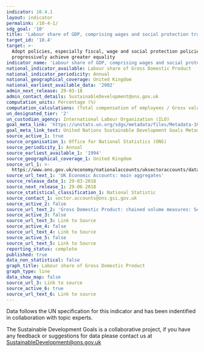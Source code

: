 ```yaml
---
indicator: 10.4.1
layout: indicator
permalink: /10-4-1/
sdg_goal: '10'
title: 'Labour share of GDP, comprising wages and social protection transfers'
target_id: '10.4'
target: >-
  Adopt policies, especially fiscal, wage and social protection policies, and
  progressively achieve greater equality
indicator_name: 'Labour share of GDP, comprising wages and social protection transfers'
national_indicator_available: Labour share of Gross Domestic Product
national_indicator_periodicity: Annual
national_geographical_coverage: United Kingdom
national_earliest_available_data: '2002'
admin_next_release: 29-03-18
admin_contact_details: SustainableDevelopment@ons.gov.uk
computation_units: Percentage (%)
computation_calculations: (Total compensation of employees / Gross value added at factor cost) * 100
un_designated_tier: '2'
un_custodian_agency: International Labour Organization (ILO)
goal_meta_link: 'https://unstats.un.org/sdgs/metadata/files/Metadata-10-04-01.pdf'
goal_meta_link_text: United Nations Sustainable Development Goals Metadata (PDF 190 KB)
source_active_1: true
source_organisation_1: Office for National Statistics (ONS)
source_periodicity_1: Annual
source_earliest_available_1: '1994'
source_geographical_coverage_1: United Kingdom
source_url_1: >-
  https://www.ons.gov.uk/economy/nationalaccounts/uksectoraccounts/datasets/unitedkingdomeconomicaccountsmainaggregates
source_url_text_1: 'UK Economic Accounts: main aggregates'
source_release_date_1: 29-03-2018
source_next_release_1: 29-06-2018
source_statistical_classification_1: National Statistic
source_contact_1: sector.accounts@ons.gsi.gov.uk
source_active_2: false
source_url_text_2: 'Gross Domestic Product: chained volume measures: Seasonally adjusted £m'
source_active_3: false
source_url_text_3: Link to Source
source_active_4: false
source_url_text_4: Link to Source
source_active_5: false
source_url_text_5: Link to Source
reporting_status: complete
published: true
data_non_statistical: false
graph_title: Labour share of Gross Domestic Product
graph_type: line
data_show_map: false
source_url_3: Link to source
source_active_6: true
source_url_text_6: Link to source
---
```

Data follows the UN specification for this indicator and has been indentified in collaboration with topic experts.
  
The Sustainable Development Goals is a collaborative project, if you have any feedback or suggestions for data please contact us at <SustainableDevelopment@ons.gov.uk>
